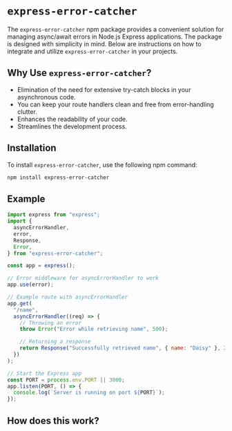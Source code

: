 # `express-error-catcher`

The `express-error-catcher` npm package provides a convenient solution for managing async/await errors in Node.js Express applications. The package is designed with simplicity in mind. Below are instructions on how to integrate and utilize `express-error-catcher` in your projects.

## Why Use `express-error-catcher`?

- Elimination of the need for extensive try-catch blocks in your asynchronous code.
- You can keep your route handlers clean and free from error-handling clutter.
- Enhances the readability of your code.
- Streamlines the development process.

## Installation

To install `express-error-catcher`, use the following npm command:

```bash
npm install express-error-catcher
```

## Example

```js
import express from "express";
import {
  asyncErrorHandler,
  error,
  Response,
  Error,
} from "express-error-catcher";

const app = express();

// Error middleware for asyncErrorHandler to work
app.use(error);

// Example route with asyncErrorHandler
app.get(
  "/name",
  asyncErrorHandler((req) => {
    // Throwing an error
    throw Error("Error while retrieving name", 500);

    // Returning a response
    return Response("Successfully retrieved name", { name: "Daisy" }, 200);
  })
);

// Start the Express app
const PORT = process.env.PORT || 3000;
app.listen(PORT, () => {
  console.log(`Server is running on port ${PORT}`);
});
```

## How does this work?
